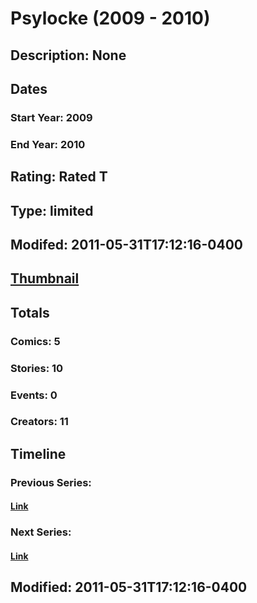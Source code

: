 # Psylocke (2009 - 2010)
## Description: None
## Dates
### Start Year: 2009
### End Year: 2010
## Rating: Rated T
## Type: limited
## Modifed: 2011-05-31T17:12:16-0400
## [Thumbnail](http://i.annihil.us/u/prod/marvel/i/mg/5/90/4bacaff9ba8d9.jpg)
## Totals
### Comics: 5
### Stories: 10
### Events: 0
### Creators: 11
## Timeline
### Previous Series: 
#### [Link]()
### Next Series: 
#### [Link]()
## Modified: 2011-05-31T17:12:16-0400